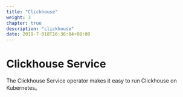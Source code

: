 ```yaml
---
title: "Clickhouse"
weight: 3
chapter: true
description: "clickhouse"
date: 2019-7-018T16:36:04+08:00
---
```


# Clickhouse Service

The Clickhouse Service operator makes it easy to run Clickhouse on Kubernetes。
